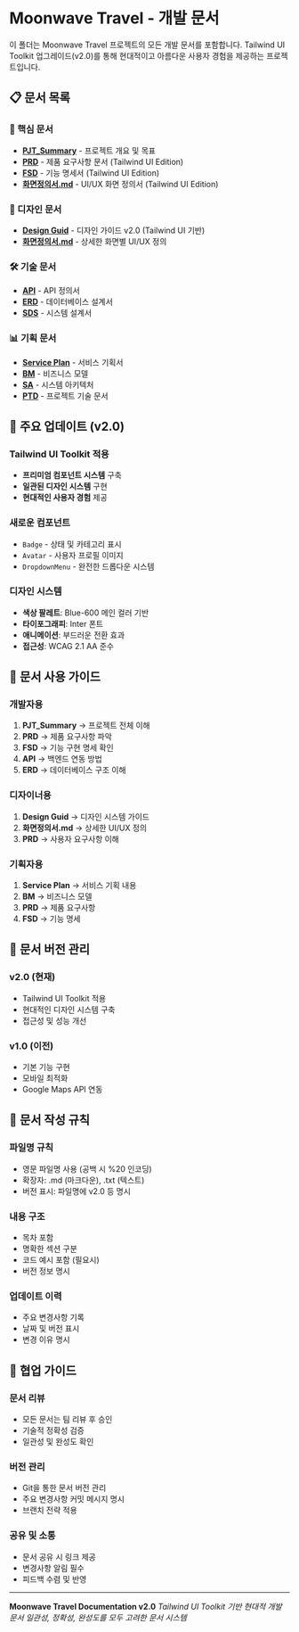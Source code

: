 # Moonwave Travel - 개발 문서

이 폴더는 Moonwave Travel 프로젝트의 모든 개발 문서를 포함합니다. Tailwind UI Toolkit 업그레이드(v2.0)를 통해 현대적이고 아름다운 사용자 경험을 제공하는 프로젝트입니다.

## 📋 문서 목록

### 🎯 핵심 문서
- **[PJT_Summary](PJT_Summary)** - 프로젝트 개요 및 목표
- **[PRD](PRD)** - 제품 요구사항 문서 (Tailwind UI Edition)
- **[FSD](FSD)** - 기능 명세서 (Tailwind UI Edition)
- **[화면정의서.md](화면정의서.md)** - UI/UX 화면 정의서 (Tailwind UI Edition)

### 🎨 디자인 문서
- **[Design Guid](Desgin%20Guid)** - 디자인 가이드 v2.0 (Tailwind UI 기반)
- **[화면정의서.md](화면정의서.md)** - 상세한 화면별 UI/UX 정의

### 🛠 기술 문서
- **[API](API)** - API 정의서
- **[ERD](ERD)** - 데이터베이스 설계서
- **[SDS](SDS)** - 시스템 설계서

### 📊 기획 문서
- **[Service Plan](Service%20Plan)** - 서비스 기획서
- **[BM](BM)** - 비즈니스 모델
- **[SA](SA)** - 시스템 아키텍처
- **[PTD](PTD)** - 프로젝트 기술 문서

## 🚀 주요 업데이트 (v2.0)

### Tailwind UI Toolkit 적용
- **프리미엄 컴포넌트 시스템** 구축
- **일관된 디자인 시스템** 구현
- **현대적인 사용자 경험** 제공

### 새로운 컴포넌트
- `Badge` - 상태 및 카테고리 표시
- `Avatar` - 사용자 프로필 이미지
- `DropdownMenu` - 완전한 드롭다운 시스템

### 디자인 시스템
- **색상 팔레트**: Blue-600 메인 컬러 기반
- **타이포그래피**: Inter 폰트
- **애니메이션**: 부드러운 전환 효과
- **접근성**: WCAG 2.1 AA 준수

## 📖 문서 사용 가이드

### 개발자용
1. **PJT_Summary** → 프로젝트 전체 이해
2. **PRD** → 제품 요구사항 파악
3. **FSD** → 기능 구현 명세 확인
4. **API** → 백엔드 연동 방법
5. **ERD** → 데이터베이스 구조 이해

### 디자이너용
1. **Design Guid** → 디자인 시스템 가이드
2. **화면정의서.md** → 상세한 UI/UX 정의
3. **PRD** → 사용자 요구사항 이해

### 기획자용
1. **Service Plan** → 서비스 기획 내용
2. **BM** → 비즈니스 모델
3. **PRD** → 제품 요구사항
4. **FSD** → 기능 명세

## 🔄 문서 버전 관리

### v2.0 (현재)
- Tailwind UI Toolkit 적용
- 현대적인 디자인 시스템 구축
- 접근성 및 성능 개선

### v1.0 (이전)
- 기본 기능 구현
- 모바일 최적화
- Google Maps API 연동

## 📝 문서 작성 규칙

### 파일명 규칙
- 영문 파일명 사용 (공백 시 %20 인코딩)
- 확장자: .md (마크다운), .txt (텍스트)
- 버전 표시: 파일명에 v2.0 등 명시

### 내용 구조
- 목차 포함
- 명확한 섹션 구분
- 코드 예시 포함 (필요시)
- 버전 정보 명시

### 업데이트 이력
- 주요 변경사항 기록
- 날짜 및 버전 표시
- 변경 이유 명시

## 🤝 협업 가이드

### 문서 리뷰
- 모든 문서는 팀 리뷰 후 승인
- 기술적 정확성 검증
- 일관성 및 완성도 확인

### 버전 관리
- Git을 통한 문서 버전 관리
- 주요 변경사항 커밋 메시지 명시
- 브랜치 전략 적용

### 공유 및 소통
- 문서 공유 시 링크 제공
- 변경사항 알림 필수
- 피드백 수렴 및 반영

---

**Moonwave Travel Documentation v2.0**
*Tailwind UI Toolkit 기반 현대적 개발 문서*
*일관성, 정확성, 완성도를 모두 고려한 문서 시스템*
